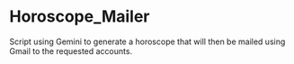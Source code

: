 # Horoscope_Mailer
Script using Gemini to generate a horoscope that will then be mailed using Gmail to the requested accounts.
